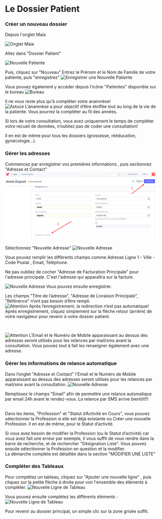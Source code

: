 # Le Dossier Patient

### Créer un nouveau dossier

Depuis l'onglet Maia

![Onglet Maia](/maia/assets/img/first_steps/new_patient_folder/maia_desktop.png) 

Allez dans "Dossier Patient"

![Nouvelle Patiente](/maia/assets/img/first_steps/new_patient_folder/new_patient.png)

Puis, cliquez sur "Nouveau"
Entrez le Prénom et le Nom de Famille de votre patiente, puis "enregistrez"
![Enregistrer une Nouvelle Patiente](/maia/assets/img/first_steps/new_patient_folder/save.png)

Vous pouvez également y accéder depuis l'icône "Patientes" disponible sur le bureau
![Bureau](/maia/assets/img/first_steps/new_patient_folder/desktop.png)

Il ne vous reste plus qu'à compléter votre anamnèse!
<br>
![Astuce](/maia/assets/img/lightbulb.svg)
L’anamnèse a pour objectif d’être étoffée tout au long de la vie de la patiente. Vous pourrez la compléter au fil des années. 

Si lors de votre consultation, vous avez uniquement le temps de compléter votre recueil de données, n’oubliez pas de coder une consultation! 

Il en est de même pour tous les dossiers (grossesse, rééducation, gynécologie…).
<br>

### Gérer les adresses

Commencez par enregistrer vos premières informations , puis sectionnez "Adresse et Contact"
![Nouvelle Adresse](/assets/img/first_steps/new_patient_folder/new_address.png)


Sélectionnez "Nouvelle Adresse"
![Nouvelle Adresse](/maia/assets/img/first_steps/new_patient_folder/new_address_1.png)


Vous pouvez remplir les différents champs comme Adresse Ligne 1 - Ville - Code Postal , Email, Téléphone.

Ne pas oubliez de cocher "Adresse de Facturation Principale" pour l'adresse principale. C'est l'adresse qui apparaîtra sur la facture.

![Nouvelle Adresse](/maia/assets/img/first_steps/new_patient_folder/new_address_2.png)
Vous pouvez ensuite enregistrer.

Les champs "Titre de l’adresse", "Adresse de Livraison Principale", "Référence" n’ont pas besoin d’être rempli.
<br>
![Attention](/maia/assets/img/attention.svg)
Après l’enregistrement, la redirection n’est pas automatique! 
Après enregistrement, cliquez simplement sur la flèche retour (arrière) de votre navigateur pour revenir à votre dossier patient.

<br>

![Attention](/maia/assets/img/attention.svg)
L'Email et le Numéro de Mobile apparaissant au dessus des adresses seront utilisés pour les relances par mail/sms avant la consultation. 
Vous pouvez tout à fait les renseigner également avec une adresse.
<br>

### Gérer les informations de relance automatique

Dans l’onglet "Adresse et Contact" l'Email et le Numéro de Mobile apparaissant au dessus des adresses seront utilisés pour les relances par mail/sms avant la consultation. 
![Nouvelle Adresse](/maia/assets/img/first_steps/new_patient_folder/email_reminder.png)


Remplissez le champs "Email" afin de permettre une relance automatique par email 24h avant le rendez-vous. 
La relance par SMS arrive bientôt!!!  
<br>

Dans les items, "Profession" et "Statut d’Activité en Cours", vous pouvez sélectionner la Profession si elle est déjà existante ou Créer une nouvelle Profession. Il en est de même, pour le Statut d’activité.  

Si vous avez besoin de modifier la Profession (ou le Statut d’activité) car vous avez fait une erreur par exemple, il vous suffit de vous rendre dans la barre de recherche, et de rechercher "Désignation Liste". Vous pouvez ensuite sélectionner la Profession en question et la modifier.  
La démarche complète est détaillée dans la section "MODIFIER UNE LISTE"
<br>

### Compléter des Tableaux

Pour complétez un tableau, cliquez sur "Ajouter une nouvelle ligne" , puis cliquez sur la petite flèche à droite pour voir l'ensemble des éléments à compléter.
![Nouvelle Ligne de Tableau](/maia/assets/img/first_steps/new_patient_folder/new_table_row.png)


Vous pouvez ensuite complétez les différents éléments :
![Nouvelle Ligne de Tableau](/maia/assets/img/first_steps/new_patient_folder/new_table_row_1.png)

Pour revenir au dossier principal, un simple clic sur la zone grisée suffit.